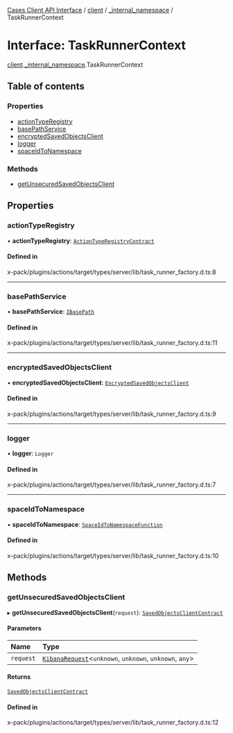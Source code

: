 [Cases Client API Interface](../README.md) / [client](../modules/client.md) / [\_internal\_namespace](../modules/client._internal_namespace.md) / TaskRunnerContext

# Interface: TaskRunnerContext

[client](../modules/client.md).[_internal_namespace](../modules/client._internal_namespace.md).TaskRunnerContext

## Table of contents

### Properties

- [actionTypeRegistry](client._internal_namespace.TaskRunnerContext.md#actiontyperegistry)
- [basePathService](client._internal_namespace.TaskRunnerContext.md#basepathservice)
- [encryptedSavedObjectsClient](client._internal_namespace.TaskRunnerContext.md#encryptedsavedobjectsclient)
- [logger](client._internal_namespace.TaskRunnerContext.md#logger)
- [spaceIdToNamespace](client._internal_namespace.TaskRunnerContext.md#spaceidtonamespace)

### Methods

- [getUnsecuredSavedObjectsClient](client._internal_namespace.TaskRunnerContext.md#getunsecuredsavedobjectsclient)

## Properties

### actionTypeRegistry

• **actionTypeRegistry**: [`ActionTypeRegistryContract`](../modules/client._internal_namespace.md#actiontyperegistrycontract)

#### Defined in

x-pack/plugins/actions/target/types/server/lib/task_runner_factory.d.ts:8

___

### basePathService

• **basePathService**: [`IBasePath`](../modules/client._internal_namespace.md#ibasepath)

#### Defined in

x-pack/plugins/actions/target/types/server/lib/task_runner_factory.d.ts:11

___

### encryptedSavedObjectsClient

• **encryptedSavedObjectsClient**: [`EncryptedSavedObjectsClient`](client._internal_namespace.EncryptedSavedObjectsClient.md)

#### Defined in

x-pack/plugins/actions/target/types/server/lib/task_runner_factory.d.ts:9

___

### logger

• **logger**: `Logger`

#### Defined in

x-pack/plugins/actions/target/types/server/lib/task_runner_factory.d.ts:7

___

### spaceIdToNamespace

• **spaceIdToNamespace**: [`SpaceIdToNamespaceFunction`](../modules/client._internal_namespace.md#spaceidtonamespacefunction)

#### Defined in

x-pack/plugins/actions/target/types/server/lib/task_runner_factory.d.ts:10

## Methods

### getUnsecuredSavedObjectsClient

▸ **getUnsecuredSavedObjectsClient**(`request`): [`SavedObjectsClientContract`](../modules/client._internal_namespace.md#savedobjectsclientcontract)

#### Parameters

| Name | Type |
| :------ | :------ |
| `request` | [`KibanaRequest`](../classes/client._internal_namespace.KibanaRequest.md)<`unknown`, `unknown`, `unknown`, `any`\> |

#### Returns

[`SavedObjectsClientContract`](../modules/client._internal_namespace.md#savedobjectsclientcontract)

#### Defined in

x-pack/plugins/actions/target/types/server/lib/task_runner_factory.d.ts:12
